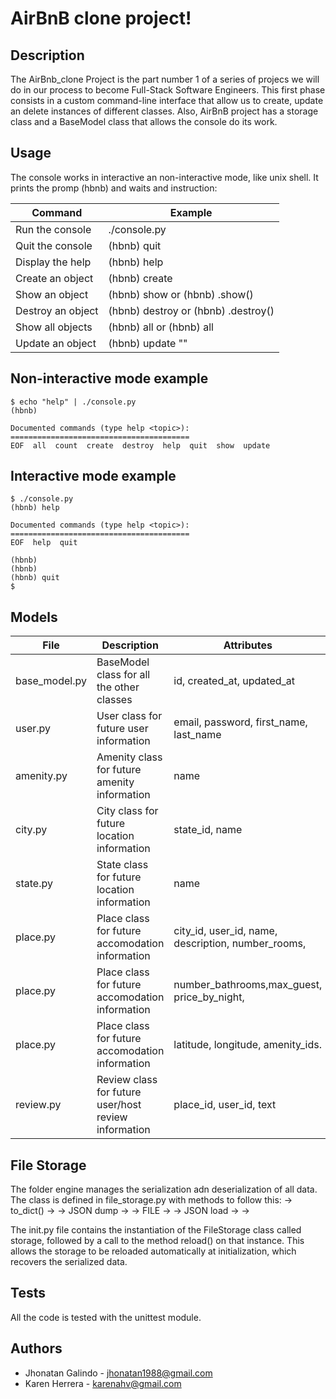# AirBnB clone project!

## Description

The AirBnb_clone Project is the part number 1 of a series of projecs we will do in our process to become Full-Stack Software Engineers. This first phase consists in a custom command-line interface that allow us to create, update an delete instances of different classes. Also, AirBnB project has a storage class and a BaseModel class that allows the console do its work.

## Usage
The console works in interactive an non-interactive mode, like unix shell. It prints the promp (hbnb) and waits and instruction:

Command                  | Example
--------                 | -------------
Run the console          | ./console.py
Quit the console         | (hbnb) quit
Display the help         | (hbnb) help <command>
Create an object         | (hbnb) create <class>
Show an object           | (hbnb) show <class> <id> or (hbnb) <class>.show(<id>)
Destroy an object        | (hbnb) destroy <class> <id> or (hbnb) <class>.destroy(<id>)
Show all objects         | (hbnb) all or (hbnb) all <class>
Update an object         | (hbnb) update <class> <id> <attribute name> "<attribute value>"

## Non-interactive mode example

```
$ echo "help" | ./console.py
(hbnb)

Documented commands (type help <topic>):
========================================
EOF  all  count  create  destroy  help  quit  show  update
```

## Interactive mode example
```
$ ./console.py
(hbnb) help

Documented commands (type help <topic>):
========================================
EOF  help  quit

(hbnb) 
(hbnb) 
(hbnb) quit
$
```
## Models

File                     | Description                                                  | Attributes
------------------------ | -------------------------------------------------------------|----------------------------------------------------|
base_model.py            | BaseModel class for all the other classes                    | id, created_at, updated_at                         |
user.py                  | User class for future user information                       | email, password, first_name, last_name             |
amenity.py               | Amenity class for future amenity information                 | name                                               |
city.py                  | City class for future location information                   | state_id, name                                     |
state.py                 | State class for future location information                  | name                                               |
place.py                 | Place class for future accomodation information              | city_id, user_id, name, description, number_rooms, |
place.py                 | Place class for future accomodation information              | number_bathrooms,max_guest, price_by_night,        |
place.py                 | Place class for future accomodation information              | latitude, longitude, amenity_ids.                  | 
review.py                | Review class for future user/host review information         | place_id, user_id, text                            |


## File Storage

The folder engine manages the serialization adn deserialization of all data.
The class is defined in file_storage.py with methods to follow this:<object> -> to_dict() -> <dictionary> -> JSON dump -> <json string> -> FILE -> <json string> -> JSON load -> <dictionary> -> <object>

The init.py file contains the instantiation of the FileStorage class called storage, followed by a call to the method reload() on that instance. This allows the storage to be reloaded automatically at initialization, which recovers the serialized data.

## Tests

All the code is tested with the unittest module. 

## Authors

- Jhonatan Galindo - jhonatan1988@gmail.com
- Karen Herrera - karenahv@gmail.com